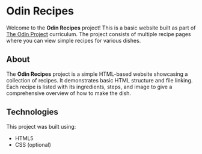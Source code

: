 # Odin Recipes

Welcome to the **Odin Recipes** project! This is a basic website built as part of [The Odin Project](https://www.theodinproject.com) curriculum. The project consists of multiple recipe pages where you can view simple recipes for various dishes.

## About

The **Odin Recipes** project is a simple HTML-based website showcasing a collection of recipes. It demonstrates basic HTML structure and file linking. Each recipe is listed with its ingredients, steps, and image to give a comprehensive overview of how to make the dish.

## Technologies

This project was built using:

- HTML5
- CSS (optional)
